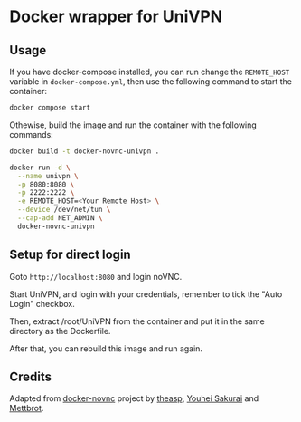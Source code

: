# Docker wrapper for UniVPN

## Usage

If you have docker-compose installed, you can run change the `REMOTE_HOST` variable in `docker-compose.yml`, then use the following command to start the container:

```bash
docker compose start
```

Othewise, build the image and run the container with the following commands:

```bash
docker build -t docker-novnc-univpn .

docker run -d \
  --name univpn \
  -p 8080:8080 \
  -p 2222:2222 \
  -e REMOTE_HOST=<Your Remote Host> \
  --device /dev/net/tun \
  --cap-add NET_ADMIN \
  docker-novnc-univpn
```

## Setup for direct login

Goto `http://localhost:8080` and login noVNC.

Start UniVPN, and login with your credentials, remember to tick the "Auto Login" checkbox.

Then, extract /root/UniVPN from the container and put it in the same directory as the Dockerfile.

After that, you can rebuild this image and run again.

## Credits

Adapted from [docker-novnc](https://github.com/theasp/docker-novnc) project by [theasp](https://github.com/theasp), [Youhei Sakurai](https://github.com/sakurai-youhei) and [Mettbrot](https://github.com/Mettbrot).
